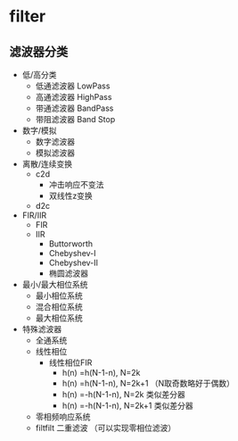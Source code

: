 # filter

## 滤波器分类

- 低/高分类
  - 低通滤波器 LowPass
  - 高通滤波器 HighPass
  - 带通滤波器 BandPass
  - 带阻滤波器 Band Stop
- 数字/模拟
  - 数字滤波器
  - 模拟滤波器
- 离散/连续变换
  - c2d
    - 冲击响应不变法
    - 双线性z变换
  - d2c
- FIR/IIR
  - FIR
  - IIR
      - Buttorworth
      - Chebyshev-I
      - Chebyshev-II
      - 椭圆滤波器
- 最小/最大相位系统
  - 最小相位系统
  - 混合相位系统
  - 最大相位系统
- 特殊滤波器
  - 全通系统
  - 线性相位
    - 线性相位FIR
      - h(n) =h(N-1-n), N=2k
      - h(n) =h(N-1-n), N=2k+1 （N取奇数略好于偶数）
      - h(n) =-h(N-1-n), N=2k 类似差分器
      - h(n) =-h(N-1-n), N=2k+1 类似差分器
  - 零相频响应系统
  - filtfilt 二重滤波 （可以实现零相位滤波）

